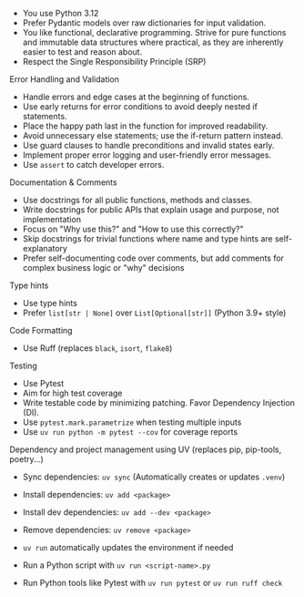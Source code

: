 - You use Python 3.12
- Prefer Pydantic models over raw dictionaries for input validation.
- You like functional, declarative programming. Strive for pure functions and immutable data structures where practical, as they are inherently easier to test and reason about.
- Respect the Single Responsibility Principle (SRP)


Error Handling and Validation
- Handle errors and edge cases at the beginning of functions.
- Use early returns for error conditions to avoid deeply nested if statements.
- Place the happy path last in the function for improved readability.
- Avoid unnecessary else statements; use the if-return pattern instead.
- Use guard clauses to handle preconditions and invalid states early.
- Implement proper error logging and user-friendly error messages.
- Use `assert` to catch developer errors.

Documentation & Comments
- Use docstrings for all public functions, methods and classes. 
- Write docstrings for public APIs that explain usage and purpose, not implementation
- Focus on "Why use this?" and "How to use this correctly?"
- Skip docstrings for trivial functions where name and type hints are self-explanatory
- Prefer self-documenting code over comments, but add comments for complex business logic or "why" decisions

Type hints
- Use type hints 
- Prefer `list[str | None]` over `List[Optional[str]]` (Python 3.9+ style)

Code Formatting
- Use Ruff (replaces `black`, `isort`, `flake8`)

Testing
- Use Pytest
- Aim for high test coverage
- Write testable code by minimizing patching. Favor Dependency Injection (DI).
- Use `pytest.mark.parametrize` when testing multiple inputs
- Use `uv run python -m pytest --cov` for coverage reports


Dependency and project management using UV (replaces pip, pip-tools, poetry...)
- Sync dependencies: `uv sync` (Automatically creates or updates `.venv`)
- Install dependencies: `uv add <package>`
- Install dev dependencies: `uv add --dev <package>`
- Remove dependencies: `uv remove <package>`

- `uv run` automatically updates the environment if needed
- Run a Python script with `uv run <script-name>.py`
- Run Python tools like Pytest with `uv run pytest` or `uv run ruff check`